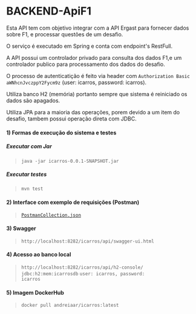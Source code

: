 # BACKEND-ApiF1

Esta API tem com objetivo integrar com a API Ergast para fornecer dados sobre F1, e processar questões de um desafio.

O serviço é executado em Spring e conta com endpoint's RestFull.

A API possui um controlador privado para consulta dos dados F1,e um controlador publico para processamento dos dados do desafio.

O processo de autenticatição é feito via header com <code>Authorization Basic aWNhcnJvczppY2Fycm9z</code> (user: icarros, password: icarros).

Utiliza banco H2 (memória) portanto sempre que sistema é reiniciado os dados são apagados.

Utiliza JPA para a maioria das operações, porem devido a um item do desafio, tambem possui operação direta com JDBC.

#### 1) Formas de execução do sistema e testes

   ##### Executar com Jar 
   ><code>java -jar icarros-0.0.1-SNAPSHOT.jar</code>

   ##### Executar testes 
   ><code>mvn test</code>

#### 2) Interface com exemplo de requisições (Postman)
><code>[PostmanCollection.json](iCarros.postman_collection.json)</code>

#### 3) Swagger
><code>http://localhost:8282/icarros/api/swagger-ui.html</code>

#### 4) Acesso ao banco local
><code>http://localhost:8282/icarros/api/h2-console/</code>
><code>jdbc:h2:mem:icarrosdb</code>
><code>user: icarros, password: icarros</code>

#### 5) Imagem DockerHub
><code>docker pull andreiaar/icarros:latest</code>
